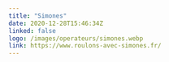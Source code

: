 ```yaml
---
title: "Simones"
date: 2020-12-28T15:46:34Z
linked: false
logo: /images/operateurs/simones.webp
link: https://www.roulons-avec-simones.fr/
---
```

